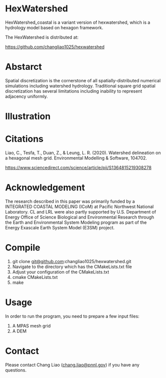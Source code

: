 # HexWatershed
HexWatershed_coastal is a variant version of hexwatershed, which is a hydrology model based on hexagon framework.

The HexWatershed is distributed at:

https://github.com/changliao1025/hexwatershed

# Abstarct

Spatial discretization is the cornerstone of all spatially-distributed numerical simulations including watershed hydrology. Traditional square grid spatial discretization has several limitations including inability to represent adjacency uniformly. 

# Illustration

# Citations
Liao, C., Tesfa, T., Duan, Z., & Leung, L. R. (2020). Watershed delineation on a hexagonal mesh grid. Environmental Modelling & Software, 104702.

https://www.sciencedirect.com/science/article/pii/S1364815219308278

# Acknowledgement
The research described in this paper was primarily funded by a INTEGRATED COASTAL MODELING (ICoM) at Pacific Northwest National Laboratory. CL and LRL were also partly supported by U.S. Department of Energy Office of Science Biological and Environmental Research through the Earth and Environmental System Modeling program as part of the Energy Exascale Earth System Model (E3SM) project. 

# Compile
1. git clone git@github.com:changliao1025/hexwatershed.git
2. Navigate to the directory which has the CMakeLists.txt file
3. Adjust your configuration of the CMakeLists.txt
4. cmake CMakeLists.txt
5. make

# Usage
In order to run the program, you need to prepare a few input files:
1. A MPAS mesh grid
2. A DEM

# Contact
Please contact Chang Liao (chang.liao@pnnl.gov) if you have any questions.

